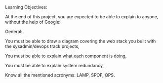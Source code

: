 Learning Objectives:

At the end of this project, you are expected to be able to explain to anyone, without the help of Google:

General:

You must be able to draw a diagram covering the web stack you built with the sysadmin/devops track projects,

You must be able to explain what each component is doing,

You must be able to explain system redundancy,

Know all the mentioned acronyms: LAMP, SPOF, QPS.


